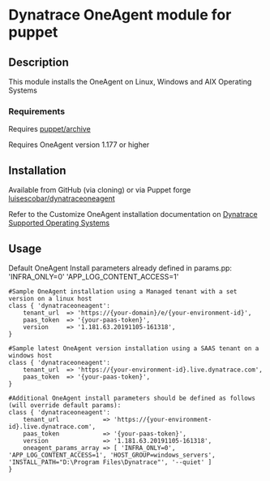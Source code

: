 # Dynatrace OneAgent module for puppet

## Description

This module installs the OneAgent on Linux, Windows and AIX Operating Systems

### Requirements

Requires [puppet/archive](https://forge.puppet.com/puppet/archive)

Requires OneAgent version 1.177 or higher

## Installation

Available from GitHub (via cloning) or via Puppet forge [luisescobar/dynatraceoneagent](https://forge.puppet.com/luisescobar/dynatraceoneagent)

Refer to the Customize OneAgent installation documentation on [Dynatrace Supported Operating Systems](https://www.dynatrace.com/support/help/technology-support/operating-systems/)

## Usage

Default OneAgent Install parameters already defined in params.pp: 'INFRA_ONLY=0' 'APP_LOG_CONTENT_ACCESS=1'

    #Sample OneAgent installation using a Managed tenant with a set version on a linux host
    class { 'dynatraceoneagent':
        tenant_url  => 'https://{your-domain}/e/{your-environment-id}',
        paas_token  => '{your-paas-token}',
        version     => '1.181.63.20191105-161318',
    }

    #Sample latest OneAgent version installation using a SAAS tenant on a windows host
    class { 'dynatraceoneagent':
        tenant_url  => 'https://{your-environment-id}.live.dynatrace.com',
        paas_token  => '{your-paas-token}',
    }

    #Additional OneAgent install parameters should be defined as follows (will override default params):
    class { 'dynatraceoneagent':
        tenant_url            => 'https://{your-environment-id}.live.dynatrace.com',
        paas_token            => '{your-paas-token}',
        version               => '1.181.63.20191105-161318',
        oneagent_params_array => [ 'INFRA_ONLY=0', 'APP_LOG_CONTENT_ACCESS=1', 'HOST_GROUP=windows_servers', 'INSTALL_PATH="D:\Program Files\Dynatrace"', '--quiet' ]
    }
